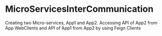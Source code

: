 # MicroServicesInterCommunication

Creating two Micro-services, App1 and App2.
Accessing API of App2 from App WebClients and API of App1 from App2 by using Feign Clients
